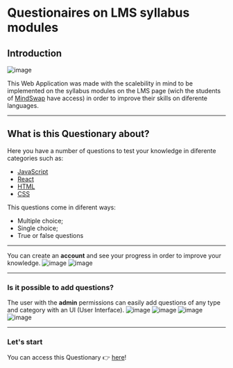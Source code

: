 # Questionaires on LMS syllabus modules

## Introduction
![image](https://user-images.githubusercontent.com/97889896/169701988-49f320ff-2817-4a2a-a7dd-0c59174cecfd.png)

This Web Application was made with the scalebility in mind to be implemented on the syllabus modules on the LMS page (wich the students of [MindSwap](https://mindswap.academy/) have access) in order to improve their skills on diferente languages.

---

## What is this Questionary about?

Here you have a number of questions to test your knowledge in diferente categories such as:

-  [JavaScript](https://www.javascript.com/)
-  [React](https://reactjs.org/)
-  [HTML](https://html.spec.whatwg.org/)
-  [CSS](https://www.w3.org/TR/CSS/#css)

This questions come in diferent ways:

-  Multiple choice;
-  Single choice;
-  True or false questions

---

You can create an **account** and see your progress in order to improve your knowledge.
![image](https://user-images.githubusercontent.com/97889896/169702046-bd2798dd-6248-4c6b-96a7-054c04cfaac7.png)
![image](https://user-images.githubusercontent.com/97889896/169701949-c10aa529-ed52-49a5-90a4-961512060b8d.png)

---

### Is it possible to **add questions**?

The user with the **admin** permissions can easily add questions of any type and category with an UI (User Interface).
![image](https://user-images.githubusercontent.com/97889896/169702006-10f92d19-ee00-4108-9723-1e95d83a0c91.png)
![image](https://user-images.githubusercontent.com/97889896/169702053-a66d7ad3-66d0-4367-a5cf-89937b4efa4f.png)
![image](https://user-images.githubusercontent.com/97889896/169702024-386bb0c3-22bc-4daa-a2f5-5930406edb56.png)
![image](https://user-images.githubusercontent.com/97889896/169702032-dc211572-7ac2-40b6-ada7-7e91897dbbd6.png)


---

### Let's start

You can access this Questionary 👉 [here](link)!
